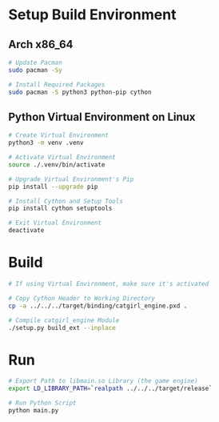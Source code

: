 # Setup Build Environment

## Arch x86_64

```bash
# Update Pacman
sudo pacman -Sy

# Install Required Packages
sudo pacman -S python3 python-pip cython
```

## Python Virtual Environment on Linux

```bash
# Create Virtual Environment
python3 -m venv .venv

# Activate Virtual Environment
source ./.venv/bin/activate

# Upgrade Virtual Environment's Pip
pip install --upgrade pip

# Install Cython and Setup Tools
pip install cython setuptools

# Exit Virtual Environment
deactivate
```

# Build

```bash
# If using Virtual Environment, make sure it's activated

# Copy Cython Header to Working Directory
cp -a ../../../target/binding/catgirl_engine.pxd .

# Compile catgirl_engine Module
./setup.py build_ext --inplace
```

# Run

```bash
# Export Path to libmain.so Library (the game engine)
export LD_LIBRARY_PATH=`realpath ../../../target/release`

# Run Python Script
python main.py
```
